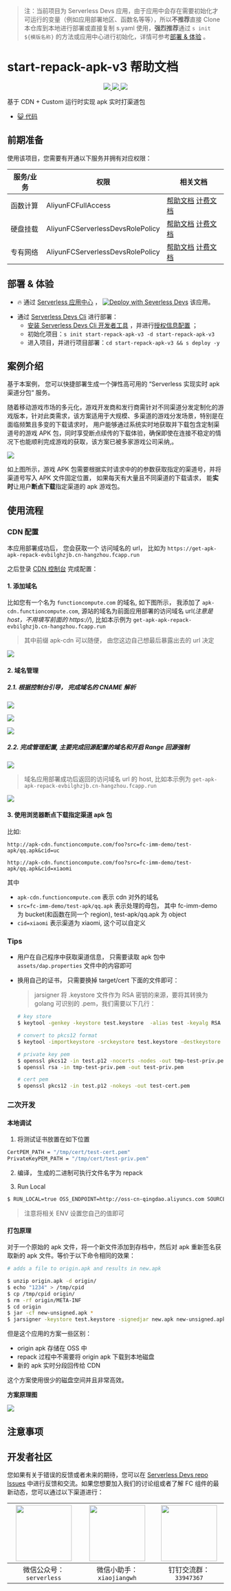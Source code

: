 
> 注：当前项目为 Serverless Devs 应用，由于应用中会存在需要初始化才可运行的变量（例如应用部署地区、函数名等等），所以**不推荐**直接 Clone 本仓库到本地进行部署或直接复制 s.yaml 使用，**强烈推荐**通过 `s init ${模版名称}` 的方法或应用中心进行初始化，详情可参考[部署 & 体验](#部署--体验) 。

# start-repack-apk-v3 帮助文档
<p align="center" class="flex justify-center">
    <a href="https://www.serverless-devs.com" class="ml-1">
    <img src="http://editor.devsapp.cn/icon?package=start-repack-apk-v3&type=packageType">
  </a>
  <a href="http://www.devsapp.cn/details.html?name=start-repack-apk-v3" class="ml-1">
    <img src="http://editor.devsapp.cn/icon?package=start-repack-apk-v3&type=packageVersion">
  </a>
  <a href="http://www.devsapp.cn/details.html?name=start-repack-apk-v3" class="ml-1">
    <img src="http://editor.devsapp.cn/icon?package=start-repack-apk-v3&type=packageDownload">
  </a>
</p>

<description>

基于 CDN + Custom 运行时实现 apk 实时打渠道包

</description>

<codeUrl>

- [:smiley_cat: 代码](https://github.com/devsapp/repackAPK/tree/V3/src)

</codeUrl>
<preview>



</preview>


## 前期准备

使用该项目，您需要有开通以下服务并拥有对应权限：

<service>



| 服务/业务 |  权限  | 相关文档 |
| --- |  --- | --- |
| 函数计算 |  AliyunFCFullAccess | [帮助文档](https://help.aliyun.com/product/2508973.html) [计费文档](https://help.aliyun.com/document_detail/2512928.html) |
| 硬盘挂载 |  AliyunFCServerlessDevsRolePolicy | [帮助文档](https://help.aliyun.com/zh/nas) [计费文档](https://help.aliyun.com/zh/nas/product-overview/billing) |
| 专有网络 |  AliyunFCServerlessDevsRolePolicy | [帮助文档](https://help.aliyun.com/zh/vpc) [计费文档](https://help.aliyun.com/zh/vpc/product-overview/billing) |

</service>

<remark>



</remark>

<disclaimers>



</disclaimers>

## 部署 & 体验

<appcenter>
   
- :fire: 通过 [Serverless 应用中心](https://fcnext.console.aliyun.com/applications/create?template=start-repack-apk-v3) ，
  [![Deploy with Severless Devs](https://img.alicdn.com/imgextra/i1/O1CN01w5RFbX1v45s8TIXPz_!!6000000006118-55-tps-95-28.svg)](https://fcnext.console.aliyun.com/applications/create?template=start-repack-apk-v3) 该应用。
   
</appcenter>
<deploy>
    
- 通过 [Serverless Devs Cli](https://www.serverless-devs.com/serverless-devs/install) 进行部署：
  - [安装 Serverless Devs Cli 开发者工具](https://www.serverless-devs.com/serverless-devs/install) ，并进行[授权信息配置](https://docs.serverless-devs.com/fc/config) ；
  - 初始化项目：`s init start-repack-apk-v3 -d start-repack-apk-v3`
  - 进入项目，并进行项目部署：`cd start-repack-apk-v3 && s deploy -y`
   
</deploy>

## 案例介绍

<appdetail id="flushContent">

基于本案例， 您可以快捷部署生成一个弹性高可用的 “Serverless 实现实时 apk 渠道分包“ 服务。


随着移动游戏市场的多元化，游戏开发商和发行商需针对不同渠道分发定制化的游戏版本，针对此类需求，该方案适用于大规模、多渠道的游戏分发场景，特别是在面临频繁且多变的下载请求时， 用户能够通过系统实时地获取并下载包含定制渠道号的游戏 APK 包，同时享受断点续传的下载体验，确保即使在连接不稳定的情况下也能顺利完成游戏的获取，该方案已被多家游戏公司采纳,。

![](https://img.alicdn.com/imgextra/i2/O1CN019seP901UxWBt9D8h7_!!6000000002584-2-tps-2120-668.png)


如上图所示，游戏 APK 包需要根据实时请求中的的参数获取指定的渠道号，并将渠道号写入 APK 文件固定位置， 如果每天有大量且不同渠道的下载请求， 能**实时**让用户**断点下载**指定渠道的 apk 游戏包。

</appdetail>

## 使用流程

<usedetail id="flushContent">

### CDN 配置

本应用部署成功后， 您会获取一个 访问域名的 url， 比如为 `https://get-apk-apk-repack-evbilghzjb.cn-hangzhou.fcapp.run`

之后登录 [CDN 控制台](https://cdn.console.aliyun.com/) 完成配置：

#### 1. 添加域名

比如您有一个名为 `functioncompute.com` 的域名, 如下图所示， 我添加了 `apk-cdn.functioncompute.com`, 源站的域名为前面应用部署的访问域名 url(_注意是 host，不用填写前面的 https://_), 比如本示例为 `get-apk-apk-repack-evbilghzjb.cn-hangzhou.fcapp.run`

> 其中前缀 apk-cdn 可以随便， 由您这边自己想最后暴露出去的 url 决定

![](https://img.alicdn.com/imgextra/i2/O1CN01KX6FhL1sjp9I1US8M_!!6000000005803-2-tps-1372-840.png)

#### 2. 域名管理

##### 2.1. 根据控制台引导， 完成域名的 CNAME 解析

![](https://img.alicdn.com/imgextra/i4/O1CN01tmlyC222ln0TTrFt1_!!6000000007161-2-tps-956-1372.png)

![](https://img.alicdn.com/imgextra/i1/O1CN01htbiOc1DZNsDqDC9C_!!6000000000230-2-tps-2348-670.png)

![](https://img.alicdn.com/imgextra/i4/O1CN01vKUcG21RGWBEd8eBT_!!6000000002084-2-tps-2586-244.png)

##### 2.2. 完成管理配置, 主要完成回源配置的域名和开启 Range 回源强制

![](https://img.alicdn.com/imgextra/i4/O1CN01d9cRsx23rZckwYqmF_!!6000000007309-2-tps-2646-716.png)

> 域名应用部署成功后返回的访问域名 url 的 host, 比如本示例为 `get-apk-apk-repack-evbilghzjb.cn-hangzhou.fcapp.run`

![](https://img.alicdn.com/imgextra/i3/O1CN01W8rPnG1R1rVDcK7TN_!!6000000002052-2-tps-2612-854.png)

#### 3. 使用浏览器断点下载指定渠道 apk 包

比如:

`http://apk-cdn.functioncompute.com/foo?src=fc-imm-demo/test-apk/qq.apk&cid=uc`

`http://apk-cdn.functioncompute.com/foo?src=fc-imm-demo/test-apk/qq.apk&cid=xiaomi`

其中

- `apk-cdn.functioncompute.com` 表示 cdn 对外的域名
- `src=fc-imm-demo/test-apk/qq.apk` 表示处理的母包， 其中 fc-imm-demo 为 bucket(和函数在同一个 region), test-apk/qq.apk 为 object
- `cid=xiaomi` 表示渠道为 xiaomi, 这个可以自定义

### Tips

- 用户在自己程序中获取渠道信息， 只需要读取 apk 包中 `assets/dap.properties` 文件中的内容即可

- 换用自己的证书， 只需要换掉 target/cert 下面的文件即可：
  > jarsigner 将 .keystore 文件作为 RSA 密钥的来源，要将其转换为 golang 可识别的 .pem，我们需要以下几行：

  ```bash
  # key store
  $ keytool -genkey -keystore test.keystore  -alias test -keyalg RSA -validity 10000

  # convert to pkcs12 format
  $ keytool -importkeystore -srckeystore test.keystore -destkeystore test.p12 -deststoretype PKCS12

  # private key pem
  $ openssl pkcs12 -in test.p12 -nocerts -nodes -out tmp-test-priv.pem
  $ openssl rsa -in tmp-test-priv.pem -out test-priv.pem

  # cert pem
  $ openssl pkcs12 -in test.p12 -nokeys -out test-cert.pem
  ```

### 二次开发

#### 本地调试

1. 将测试证书放置在如下位置

```bash
CertPEM_PATH = "/tmp/cert/test-cert.pem"
PrivateKeyPEM_PATH = "/tmp/cert/test-priv.pem"
```

2. 编译， 生成的二进制可执行文件名字为 repack

3. Run Local

```bash
$ RUN_LOCAL=true OSS_ENDPOINT=http://oss-cn-qingdao.aliyuncs.com SOURCE_OBJECT=test/test_pack.apk CHANNEL_ID=xiaomi ACCESS_KEY_ID=xxx ACCESS_KEY_SECRET=yyy  ./repack
```

> 注意将相关 ENV 设置您自己的值即可

####  打包原理

对于一个原始的 apk 文件，将一个新文件添加到存档中，然后对 apk 重新签名获取新的 apk 文件。等价于以下命令相同的效果：

```bash
# adds a file to origin.apk and results in new.apk

$ unzip origin.apk -d origin/
$ echo "1234" > /tmp/cpid
$ cp /tmp/cpid origin/
$ rm -rf origin/META-INF
$ cd origin
$ jar -cf new-unsigned.apk *
$ jarsigner -keystore test.keystore -signedjar new.apk new-unsigned.apk 'test'
```

但是这个应用的方案一些区别：

- origin apk 存储在 OSS 中
- repack 过程中不需要将 origin apk 下载到本地磁盘
- 新的 apk 实时分段回传给 CDN

这个方案使用很少的磁盘空间并且非常高效。

**方案原理图**

![](https://img.alicdn.com/imgextra/i4/O1CN01ARFir41xyXwDIpAng_!!6000000006512-2-tps-711-463.png)

</usedetail>

## 注意事项

<matters id="flushContent">
</matters>


<devgroup>


## 开发者社区

您如果有关于错误的反馈或者未来的期待，您可以在 [Serverless Devs repo Issues](https://github.com/serverless-devs/serverless-devs/issues) 中进行反馈和交流。如果您想要加入我们的讨论组或者了解 FC 组件的最新动态，您可以通过以下渠道进行：

<p align="center">  

| <img src="https://serverless-article-picture.oss-cn-hangzhou.aliyuncs.com/1635407298906_20211028074819117230.png" width="130px" > | <img src="https://serverless-article-picture.oss-cn-hangzhou.aliyuncs.com/1635407044136_20211028074404326599.png" width="130px" > | <img src="https://serverless-article-picture.oss-cn-hangzhou.aliyuncs.com/1635407252200_20211028074732517533.png" width="130px" > |
| --------------------------------------------------------------------------------------------------------------------------------- | --------------------------------------------------------------------------------------------------------------------------------- | --------------------------------------------------------------------------------------------------------------------------------- |
| <center>微信公众号：`serverless`</center>                                                                                         | <center>微信小助手：`xiaojiangwh`</center>                                                                                        | <center>钉钉交流群：`33947367`</center>                                                                                           |
</p>
</devgroup>
